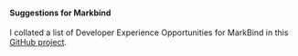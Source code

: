#### Suggestions for Markbind

I collated a list of Developer Experience Opportunities for MarkBind in this [GitHub project](https://github.com/MarkBind/markbind/projects/3).
